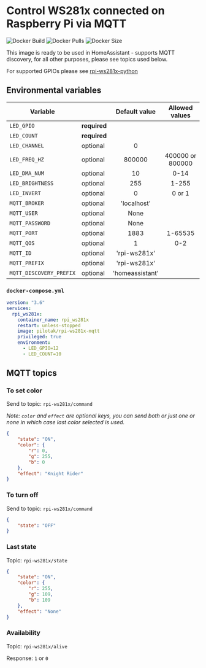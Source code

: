 # Control WS281x connected on Raspberry Pi via MQTT
![Docker Build](https://github.com/pilotak/docker-rpi-ws281x-mqtt/workflows/docker%20build/badge.svg) ![Docker Pulls](https://img.shields.io/docker/pulls/pilotak/rpi-ws281x-mqtt) ![Docker Size](https://img.shields.io/docker/image-size/pilotak/rpi-ws281x-mqtt?color=orange)

This image is ready to be used in HomeAssistant - supports MQTT discovery, for all other purposes, please see topics used below.

For supported GPIOs please see [rpi-ws281x-python](https://github.com/rpi-ws281x/rpi-ws281x-python/blob/master/library/README.rst)

## Environmental variables
| Variable | | Default value | Allowed values |
| --- | --- | :---:| :---: |
| `LED_GPIO` | **required** | | |
| `LED_COUNT` | **required** | | |
| `LED_CHANNEL` | optional| 0 | |
| `LED_FREQ_HZ` | optional | 800000| 400000 or 800000 |
| `LED_DMA_NUM` | optional | 10 | 0-14 |
| `LED_BRIGHTNESS` | optional | 255 | 1-255 |
| `LED_INVERT` | optional | 0 | 0 or 1 |
| `MQTT_BROKER` | optional | 'localhost' | |
| `MQTT_USER` | optional | None | |
| `MQTT_PASSWORD` | optional | None | |
| `MQTT_PORT` | optional | 1883 | 1-65535 |
| `MQTT_QOS` | optional | 1 | 0-2 |
| `MQTT_ID` | optional | 'rpi-ws281x' | |
| `MQTT_PREFIX`  | optional | 'rpi-ws281x' | |
| `MQTT_DISCOVERY_PREFIX` | optional | 'homeassistant' | |


### `docker-compose.yml`
```yaml
version: "3.6"
services:  
  rpi_ws281x:
    container_name: rpi_ws281x
    restart: unless-stopped
    image: pilotak/rpi-ws281x-mqtt
    privileged: true
    environment:
      - LED_GPIO=12
      - LED_COUNT=10
```

## MQTT topics
### To set color
Send to topic: `rpi-ws281x/command`

*Note: `color` and `effect` are optional keys, you can send both or just one or none in which case last color selected is used.*
```json
{
    "state": "ON",
    "color": {
        "r": 0,
        "g": 255,
        "b": 0
    },
    "effect": "Knight Rider"
}
```

### To turn off
Send to topic: `rpi-ws281x/command`
```json
{
    "state": "OFF"
}
```

### Last state
Topic: `rpi-ws281x/state`
```json
{
    "state": "ON",
    "color": {
        "r": 255,
        "g": 109,
        "b": 109
    },
    "effect": "None"
}
```

### Availability
Topic: `rpi-ws281x/alive`

Response: `1` or `0`
